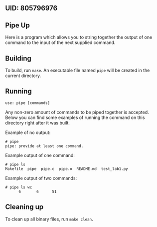 ## UID: 805796976


## Pipe Up

Here is a program which allows you to string together the output of one command
to the input of the next supplied command.


## Building

To build, run `make`. An executable file named `pipe` will be created in the
current directory.


## Running

```
use: pipe [commands]
```

Any non-zero amount of commands to be piped together is accepted. Below you can
find some examples of running the command on this directory right after it was
built.

Example of no output:
```shell
# pipe
pipe: provide at least one command.
```

Example output of one command:
```shell
# pipe ls
Makefile  pipe  pipe.c  pipe.o  README.md  test_lab1.py
```

Example output of two commands:
```shell
# pipe ls wc
      6       6      51
```


## Cleaning up

To clean up all binary files, run `make clean`.
